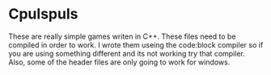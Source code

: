 Cpulspuls
=========
These are really simple games writen in C++. These files need to be compiled in order to work. I wrote them useing the code:block compiler so if you are using something different and its not working try that compiler. Also, some of the header files are only going to work for windows.
